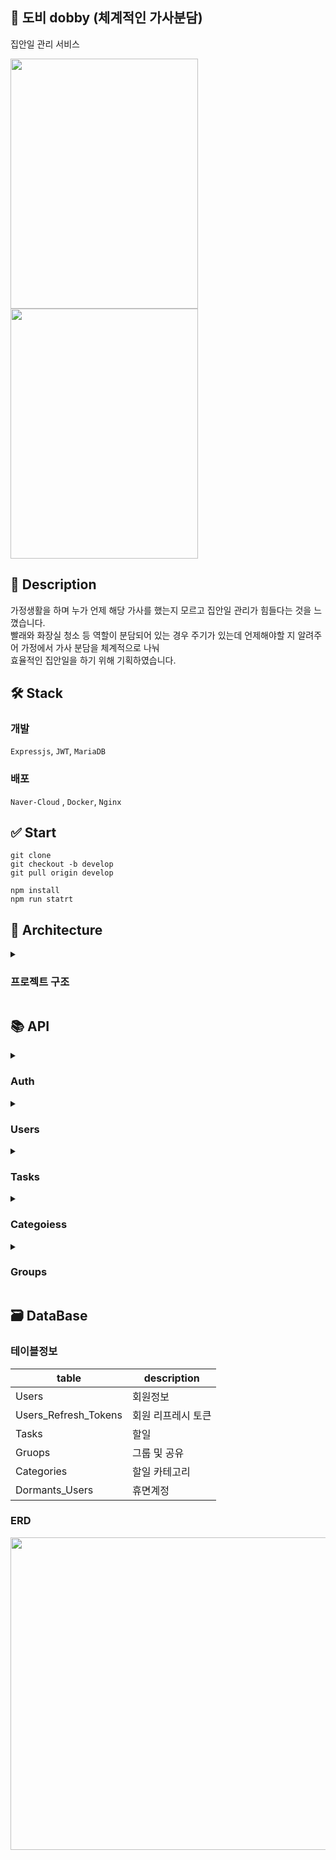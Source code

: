 
## 📱 도비 dobby (체계적인 가사분담)

집안일 관리 서비스


<img src="https://user-images.githubusercontent.com/87120463/217172577-029cf21a-505e-445d-a7cd-56d440ad1526.png" width=300px height=400px />    <img src="https://user-images.githubusercontent.com/87120463/217172863-b1d268aa-24b9-4185-85c3-4be7bf35128f.png" width=300px height=400px />



## 💬 Description

가정생활을 하며 누가 언제 해당 가사를 했는지 모르고 집안일 관리가 힘들다는 것을 느꼈습니다.<br/> 
빨래와 화장실 청소 등 역할이 분담되어 있는 경우 주기가 있는데 언제해야할 지 알려주어 가정에서 가사 분담을 체계적으로 나눠<br/>
효율적인 집안일을 하기 위해 기획하였습니다. 

## 🛠 Stack

### 개발
`Expressjs`, `JWT`, `MariaDB`
<br>

### 배포
`Naver-Cloud` , `Docker`, `Nginx`

## ✅ Start

```
git clone
git checkout -b develop
git pull origin develop

npm install
npm run statrt
```


## 📔 Architecture
<details>
  <summary><h3>프로젝트 구조</h3></summary>

- `config` - 환경설정 로직
- `middleware` - 로거,유효성검사 로직
- `models` - DB 쿼리 로직   
- `routes` -  라우터 처리 로직
- `services` - 비즈니스 로직
- `utils` - 기타함수

```
dobby
├─ .babelrc
├─ .eslintrc
├─ .gitignore
├─ .prettierrc.json
├─ README.md
├─ package-lock.json
├─ package.json
└─ src
   ├─ app.js
   ├─ config
   │  ├─ app.config.js
   │  ├─ db.configs.js
   │  ├─ jwt.config.js
   │  └─ logger.config.js
   ├─ middleware
   │  ├─ logger.js
   │  └─ validation
   │     └─ validation.js
   ├─ models
   │  ├─ categories.model.js
   │  ├─ database.js
   │  ├─ groups.model.js
   │  ├─ refreshToken.model.js
   │  ├─ tasks.model.js
   │  └─ users.model.js
   ├─ routes
   │  ├─ auth.router.js
   │  ├─ group.router.js
   │  ├─ index.router.js
   │  ├─ task.router.js
   │  └─ user.router.js
   ├─ services
   │  ├─ auth.service.js
   │  ├─ axios.service.js
   │  ├─ categories.service.js
   │  ├─ group.service.js
   │  ├─ jwt.service.js
   │  ├─ task.service.js
   │  └─ user.service.js
   └─ utils
      ├─ checkHeader.utll.js
      ├─ decodeToken.util.js
      ├─ getDate.util.js
      └─ randomString.util.js

```

</details>

## 📚 API


<details>
 <summary><h3>Auth</h3></summary>
  
 <details>
  <summary>로그인</summary><br/>
   
`Request`

  
 ```js
  POST
  /login
  
  {
    "social_id" : string
    "social_type" : string
  }
  ```
   <br/>
  
  `Response`
       <br/>
 ```js
HTTP/1.1 200 OK
  
  {
    "access_token" : string
    "refresh_token" : string
  }
  
 HTTP/1.1 404 Bad Request
 
 {
    "message" : "not defined"
 }
  ```
  
</details>
  <details>
  <summary>회원가입</summary><br/>
   
`Request`

  
 ```js
POST
/auth/signup

{
	social_id : string,
	social_type : "kakao" || "google" || "apple",
	user_name: string || null
	profile_img : string || null
	profile_color : string || null,
}
  ```
   <br/>
  
  `Response`
       <br/>
 ```js
HTTP/1.1 200 OK

{
	message : "success signup"
}

HTTP/1.1 400 Bad Request

{
	error: user already registered
}
  ```
  
</details>
  <details>
  <summary>토큰 재발급</summary><br/>
   
`Request`

  
 ```js
  POST
  /auth/tokens
  
 {
	header :`Authorization Bearer ${refresh_token}`
 }
  ```
   <br/>
  
  `Response`
       <br/>
 ```js
HTTP/1.1 200 OK
  
  {
    "access_token" : string
    "refresh_token" : string
  }
  
 HTTP/1.1 404 Bad Request
 
 {
    "message" : "not defined"
 }
  ```
  
</details>
</details>

<details>
 <summary><h3>Users</h3></summary>
  

  
  <details>
 <summary>조회</summary><br/>
    
 `Request`
    <br/>
    
```js
GET
/user/profile

{
  "header" :`Authorization Bearer ${access_token}`
}
    
```
    
 `Response`
 <br/>
    
```js
HTTP/1.1 200 OK

{
 	"user_name" : string,
	"profile_url" : string,
	"profile_color" : string,
	"is_connect" : number,
}

HTTP/1.1 404 Bad Request

{
	"message" : "not defined"
}
    
```
    
    
</details>
  <details>
 <summary>수정</summary><br/>
    
 `Request`
    <br/>
    
```js
PUT
/user
    
{
  header :`Authorization Bearer ${access_token}`
  body : {
        "user_name" : string,
        "profile_url" : string,
        "profile_color" : string,
      }
}
    
```
    
 `Response`
 <br/>
    
```js
HTTP/1.1 200 OK

{
  "user_name" : string,
  "profile_url" : string,
  "profile_color" : string,
  "is_connect" : number,
}

HTTP/1.1 404 Bad Request

{
  "message" : "not defined"
}
    
```
    
</details>
  <details>
 <summary>삭제</summary><br/>
    
 `Request`
    <br/>
    
```js
DELETE
/user
    
{
  "header" :`Authorization Bearer ${access_token}`
}
    
```
    
 `Response`
 <br/>
    
```js
HTTP/1.1 200 OK

{
  "message" : "success delete"
}

HTTP/1.1 404 Bad Request

{
  "message" : "not defined"
}
```
</details>
  
</details>

<details>
 <summary><h3>Tasks</h3></summary>
  
<details>
 <summary>할일생성</summary><br/>
      
 `Request`
    <br/>
    
```js
POST
/tasks
  
{
  header :`Authorization Bearer ${access_token}`
  body : {
            "task_title" : string,
            "memo" : string || null,
            "repeat_cycle" : "1D" || "1W" || "1M",
            "end_repeat_at" : string(DateTime) || null
            "excute_at" : string(DateTime)
          }
}
```
    
 `Response`
 <br/>
    
```js
HTTP/1.1 200 OK

{
  "task_id" : string,
  "task_title" : string,
  "memo" : string || null,
  "repeat_cycle" : "1D" || "1W" || "1M",
  "end_repeat_at" : string(DateTime) || null
  "excute_at" : string(DateTime)
  "created_at" : string(DateTime)
}

HTTP/1.1 404 Bad Request

{
	"message" : "not defined"
}

```
</details>
 <details>
 <summary>할일조회</summary><br/>
      
`Request`
    <br/>
    
```js
GET
/tasks

{
  header :`Authorization Bearer ${access_token}`
  params : {
            "tast_id" : string
          }
}
```
    
 `Response`
 <br/>
    
```js
HTTP/1.1 200 OK

{
	"task_id" : string,
	"task_title" : string,
	"memo" : string || null,
	"repeat_cycle" : "1D" || "1W" || "1M",
	"end_repeat_at" : string(DateTime) || null
	"excute_at" : string(DateTime)
	"created_at" : string(DateTime)
}

HTTP/1.1 404 Bad Request

{
	"message" : "not defined"
}

```
</details>
  
  <details>
 <summary>할일수정</summary><br/>
      
`Request`
    <br/>
    
```js
PUT
/tasks
  
{
  header :`Authorization Bearer ${access_token}`
  body : {
            "task_title" : string,
            "memo" : string || null,
         }
}
```
    
 `Response` 
<br/>
    
```js
HTTP/1.1 200 OK

{
  "task_id" : string,
  "task_title" : string,
  "memo" : string || null,
  "repeat_cycle" : "1D" || "1W" || "1M",
  "end_repeat_at" : string(DateTime) || null
  "excute_at" : string(DateTime)
  "created_at" : string(DateTime)
}

HTTP/1.1 404 Bad Request

{
  "message" : "not defined"
}

```
  
</details>
  <details>
 <summary>할일삭제</summary><br/>
    
`Request`
<br/>
    
```js
DELETE
/tasks
  
{
  header :`Authorization Bearer ${access_token}`
  params : {
              "task_id" : string,
           }
}
    
```
    
`Response` 
<br/>
    
```js
HTTP/1.1 200 OK

{
  "message" : success deleted
}

HTTP/1.1 404 Bad Request

{
  "message" : "not defined"
}

```
</details>
</details>
  
<details>
 <summary><h3>Categoiess</h3></summary>
</details>

  
<details>
 <summary><h3>Groups</h3></summary>
</details>

## 🗃 DataBase

### 테이블정보
|table|description|
|-|-|
|Users|회원정보|
|Users_Refresh_Tokens|회원 리프레시 토큰|
|Tasks|할일|
|Gruops|그룹 및 공유|
|Categories|할일 카테고리|
|Dormants_Users|휴면계정|

### ERD
<img width=700px height=500px  src="https://user-images.githubusercontent.com/87120463/217277491-25786889-cddf-4256-a3ee-ecedb587f5c7.png" />

